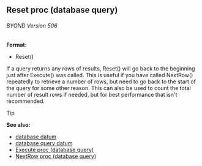 ## Reset proc (database query) 
###### BYOND Version 506

**Format:**
+   Reset()

If a query returns any rows of results, Reset() will go back to
the beginning just after Execute() was called. This is useful if you
have called NextRow() repeatedly to retrieve a number of rows, but need
to go back to the start of the query for some other reason. This can
also be used to count the total number of result rows if needed, but for
best performance that isn\'t recommended.

> [!TIP] 
> **See also:**
> +   [database datum](/ref/database.md) 
> +   [database query datum](/ref/database/query.md) 
> +   [Execute proc (database query)](/ref/database/query/proc/Execute.md) 
> +   [NextRow proc (database query)](/ref/database/query/proc/NextRow.md) 